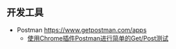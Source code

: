 ## 开发工具

- Postman https://www.getpostman.com/apps
    - [使用Chrome插件Postman进行简单的Get/Post测试](https://blog.csdn.net/dearmorning/article/details/56854236)